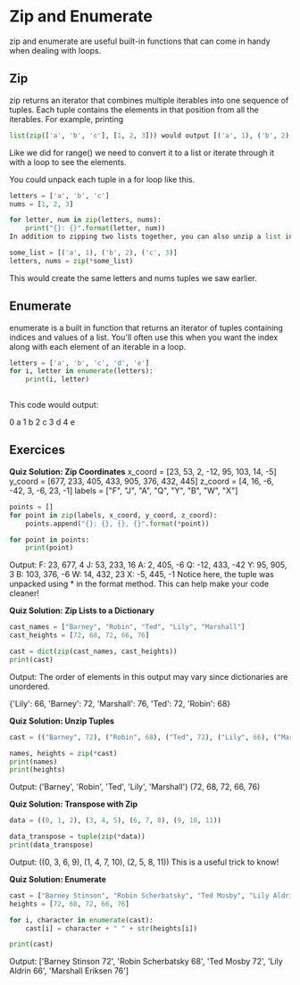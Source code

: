 # Zip and Enumerate
zip and enumerate are useful built-in functions that can come in handy when dealing with loops.

## Zip
zip returns an iterator that combines multiple iterables into one sequence of tuples. Each tuple contains the elements in that position from all the iterables. For example, printing
```python
list(zip(['a', 'b', 'c'], [1, 2, 3])) would output [('a', 1), ('b', 2), ('c', 3)].
```

Like we did for range() we need to convert it to a list or iterate through it with a loop to see the elements.

You could unpack each tuple in a for loop like this.
```python
letters = ['a', 'b', 'c']
nums = [1, 2, 3]

for letter, num in zip(letters, nums):
    print("{}: {}".format(letter, num))
In addition to zipping two lists together, you can also unzip a list into tuples using an asterisk.

some_list = [('a', 1), ('b', 2), ('c', 3)]
letters, nums = zip(*some_list)
```
This would create the same letters and nums tuples we saw earlier.

## Enumerate
enumerate is a built in function that returns an iterator of tuples containing indices and values of a list. You'll often use this when you want the index along with each element of an iterable in a loop.

```python
letters = ['a', 'b', 'c', 'd', 'e']
for i, letter in enumerate(letters):
    print(i, letter)
    
```
This code would output:

0 a
1 b
2 c
3 d
4 e

## Exercices

**Quiz Solution: Zip Coordinates**
x_coord = [23, 53, 2, -12, 95, 103, 14, -5]
y_coord = [677, 233, 405, 433, 905, 376, 432, 445]
z_coord = [4, 16, -6, -42, 3, -6, 23, -1]
labels = ["F", "J", "A", "Q", "Y", "B", "W", "X"]
```python
points = []
for point in zip(labels, x_coord, y_coord, z_coord):
    points.append("{}: {}, {}, {}".format(*point))

for point in points:
    print(point)

```
Output:
F: 23, 677, 4
J: 53, 233, 16
A: 2, 405, -6
Q: -12, 433, -42
Y: 95, 905, 3
B: 103, 376, -6
W: 14, 432, 23
X: -5, 445, -1
Notice here, the tuple was unpacked using * in the format method. This can help make your code cleaner!

**Quiz Solution: Zip Lists to a Dictionary**
```python
cast_names = ["Barney", "Robin", "Ted", "Lily", "Marshall"]
cast_heights = [72, 68, 72, 66, 76]

cast = dict(zip(cast_names, cast_heights))
print(cast)
```

Output:
The order of elements in this output may vary since dictionaries are unordered.

{'Lily': 66, 'Barney': 72, 'Marshall': 76, 'Ted': 72, 'Robin': 68}

**Quiz Solution: Unzip Tuples**
```python
cast = (("Barney", 72), ("Robin", 68), ("Ted", 72), ("Lily", 66), ("Marshall", 76))

names, heights = zip(*cast)
print(names)
print(heights)
```
Output:
('Barney', 'Robin', 'Ted', 'Lily', 'Marshall')
(72, 68, 72, 66, 76)

**Quiz Solution: Transpose with Zip**
```python
data = ((0, 1, 2), (3, 4, 5), (6, 7, 8), (9, 10, 11))

data_transpose = tuple(zip(*data))
print(data_transpose)
```
Output:
((0, 3, 6, 9), (1, 4, 7, 10), (2, 5, 8, 11))
This is a useful trick to know!

**Quiz Solution: Enumerate**
```python
cast = ["Barney Stinson", "Robin Scherbatsky", "Ted Mosby", "Lily Aldrin", "Marshall Eriksen"]
heights = [72, 68, 72, 66, 76]

for i, character in enumerate(cast):
    cast[i] = character + " " + str(heights[i])

print(cast)
```
Output:
['Barney Stinson 72', 'Robin Scherbatsky 68', 'Ted Mosby 72', 'Lily Aldrin 66', 'Marshall Eriksen 76']
